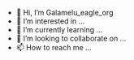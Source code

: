- 👋 Hi, I’m Galamelu_eagle_org
- 👀 I’m interested in ...
- 🌱 I’m currently learning ...
- 💞️ I’m looking to collaborate on ...
- 📫 How to reach me ...

<!---
GAlamelu/GAlamelu is a ✨ special ✨ repository because its `README.md` (this file) appears on your GitHub profile.
You can click the Preview link to take a look at your changes.
--->
